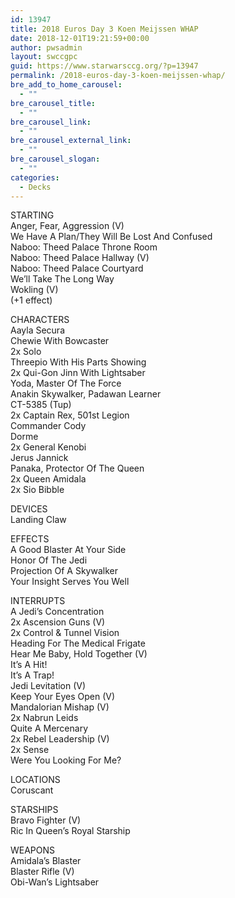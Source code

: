 ```yaml
---
id: 13947
title: 2018 Euros Day 3 Koen Meijssen WHAP
date: 2018-12-01T19:21:59+00:00
author: pwsadmin
layout: swccgpc
guid: https://www.starwarsccg.org/?p=13947
permalink: /2018-euros-day-3-koen-meijssen-whap/
bre_add_to_home_carousel:
  - ""
bre_carousel_title:
  - ""
bre_carousel_link:
  - ""
bre_carousel_external_link:
  - ""
bre_carousel_slogan:
  - ""
categories:
  - Decks
---
```

STARTING  
Anger, Fear, Aggression (V)  
We Have A Plan/They Will Be Lost And Confused  
Naboo: Theed Palace Throne Room  
Naboo: Theed Palace Hallway (V)  
Naboo: Theed Palace Courtyard  
We&#8217;ll Take The Long Way  
Wokling (V)  
(+1 effect)

CHARACTERS  
Aayla Secura  
Chewie With Bowcaster  
2x Solo  
Threepio With His Parts Showing  
2x Qui-Gon Jinn With Lightsaber  
Yoda, Master Of The Force  
Anakin Skywalker, Padawan Learner  
CT-5385 (Tup)  
2x Captain Rex, 501st Legion  
Commander Cody  
Dorme  
2x General Kenobi  
Jerus Jannick  
Panaka, Protector Of The Queen  
2x Queen Amidala  
2x Sio Bibble

DEVICES  
Landing Claw

EFFECTS  
A Good Blaster At Your Side  
Honor Of The Jedi  
Projection Of A Skywalker  
Your Insight Serves You Well

INTERRUPTS  
A Jedi&#8217;s Concentration  
2x Ascension Guns (V)  
2x Control & Tunnel Vision  
Heading For The Medical Frigate  
Hear Me Baby, Hold Together (V)  
It&#8217;s A Hit!  
It&#8217;s A Trap!  
Jedi Levitation (V)  
Keep Your Eyes Open (V)  
Mandalorian Mishap (V)  
2x Nabrun Leids  
Quite A Mercenary  
2x Rebel Leadership (V)  
2x Sense  
Were You Looking For Me?

LOCATIONS  
Coruscant

STARSHIPS  
Bravo Fighter (V)  
Ric In Queen&#8217;s Royal Starship

WEAPONS  
Amidala&#8217;s Blaster  
Blaster Rifle (V)  
Obi-Wan&#8217;s Lightsaber